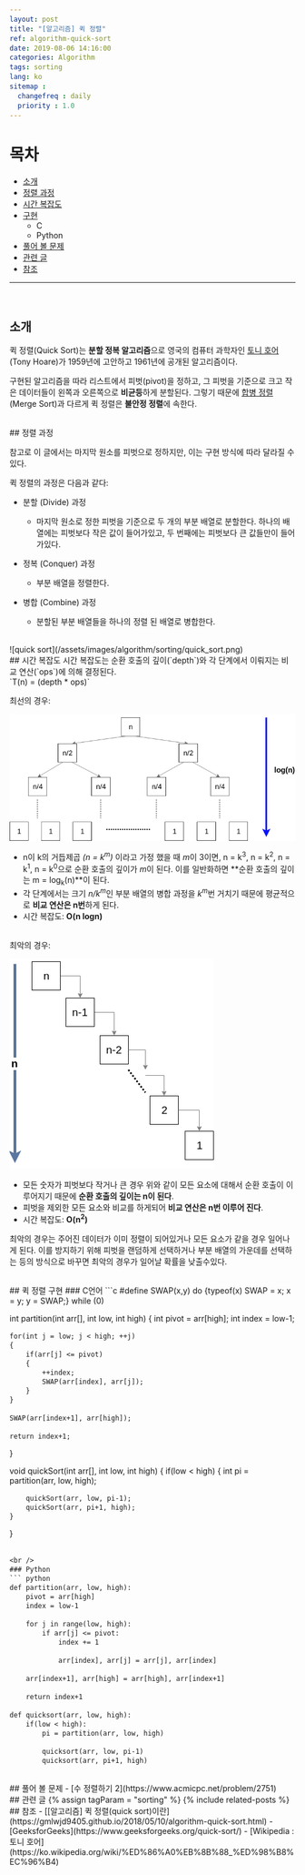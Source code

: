 ```yaml
---
layout: post
title: "[알고리즘] 퀵 정렬"
ref: algorithm-quick-sort
date: 2019-08-06 14:16:00
categories: Algorithm
tags: sorting
lang: ko
sitemap :
  changefreq : daily
  priority : 1.0
---
```


# 목차
- [소개](#concept)
- [정렬 과정](#example)
- [시간 복잡도](#timecomp)
- [구현](#imp)
  * C
  * Python
- [풀어 볼 문제](#try)
- [관련 글](#related)	
- [참조](#ref)
<hr />
<br />

## 소개 <a id="concept"></a>
퀵 정렬(Quick Sort)는 **분할 정복 알고리즘**으로  영국의 컴퓨터 과학자인 [토니 호어](https://ko.wikipedia.org/wiki/%ED%86%A0%EB%8B%88_%ED%98%B8%EC%96%B4)(Tony Hoare)가 1959년에 고안하고 1961년에 공개된 알고리즘이다.

 구현된 알고리즘을 따라 리스트에서 피벗(pivot)을 정하고, 그 피벗을 기준으로 크고 작은 데이터들이 왼쪽과 오른쪽으로 **비균등**하게 분할된다. 그렇기 때문에 [합병 정렬](https://myoiwritescode.github.io/algorithm/2019/08/05/ko-sorting-merge_sort.html)(Merge Sort)과 다르게 퀵 정렬은 **불안정 정렬**에 속한다.

<br />
## 정렬 과정 <a id="example"></a>

참고로 이 글에서는 마지막 원소를 피벗으로 정하지만, 이는 구현 방식에 따라 달라질 수 있다.

퀵 정렬의 과정은 다음과 같다:
- 분할 (Divide) 과정
  + 마지막 원소로 정한 피벗을 기준으로 두 개의 부분 배열로 분할한다. 하나의 배열에는 피벗보다 작은 값이 들어가있고, 두 번째에는 피벗보다 큰 값들만이 들어가있다.

- 정복 (Conquer) 과정
  + 부분 배열을 정렬한다.

- 병합 (Combine) 과정
  + 분할된 부분 배열들을 하나의 정렬 된 배열로 병합한다. 

<br />
![quick sort](/assets/images/algorithm/sorting/quick_sort.png)

<br />
## 시간 복잡도 <a id="timecomp"></a>
시간 복잡도는 순환 호출의 깊이(`depth`)와 각 단계에서 이뤄지는 비교 연산(`ops`)에 의해 결정된다. <br />
`T(n) = (depth * ops)`

최선의 경우:

  ![merge sort time complexity](/assets/images/algorithm/sorting/merge_sort_time_complexity.png)
- n이 k의 거듭제곱 _(n = k<sup>m</sup>)_ 이라고 가정 했을 때 <i>m</i>이 3이면,
n = k<sup>3</sup>, n = k<sup>2</sup>, n = k<sup>1</sup>, n = k<sup>0</sup>으로 순환 호출의 깊이가 <i>m</i>이 된다. 
이를 일반화하면 **순환 호출의 깊이는 m = log<sub>k</sub>(n)**이 된다.
- 각 단계에서는 크기 <i>n/k<sup>m</sup></i>인 부분 배열의 병합 과정을  <i>k<sup>m</sup></i>번 거치기 때문에 평균적으로 **비교 연산은 n번**하게 된다.
- 시간 복잡도: **O(n logn)**

<br />
최악의 경우:

  ![quick sort time complexity](/assets/images/algorithm/sorting/quick_sort_time_complexity.png)

- 모든 숫자가 피벗보다 작거나 큰 경우 위와 같이 모든 요소에 대해서 순환 호출이 이루어지기 때문에 **순환 호출의 깊이는 n이 된다**.
- 피벗을 제외한 모든 요소와 비교를 하게되어 **비교 연산은 n번 이루어 진다**.
- 시간 복잡도: **O(n<sup>2</sup>)**

최악의 경우는 주어진 데이터가 이미 정렬이 되어있거나 모든 요소가 같을 경우 일어나게 된다.
이를 방지하기 위해 피벗을 랜덤하게 선택하거나 부분 배열의 가운데를 선택하는 등의 방식으로 바꾸면 최악의 경우가 일어날 확률을 낮출수있다.

<br />
## 퀵 정렬 구현 <a id="imp"></a>
### C언어
```c
#define SWAP(x,y) do {typeof(x) SWAP = x; x = y; y = SWAP;} while (0)

int partition(int arr[], int low, int high)
{
	int pivot = arr[high];
	int index = low-1;

	for(int j = low; j < high; ++j)
	{
		if(arr[j] <= pivot)
		{
			++index;
			SWAP(arr[index], arr[j]);
		}
	}

	SWAP(arr[index+1], arr[high]);

	return index+1;
}

void quickSort(int arr[], int low, int high)
{
	if(low < high)
	{
		int pi = partition(arr, low, high);

		quickSort(arr, low, pi-1);
		quickSort(arr, pi+1, high);
	}
}
```

<br />
### Python
``` python
def partition(arr, low, high):
	pivot = arr[high]
	index = low-1

	for j in range(low, high):
		if arr[j] <= pivot:
			index += 1

			arr[index], arr[j] = arr[j], arr[index]

	arr[index+1], arr[high] = arr[high], arr[index+1]

	return index+1

def quicksort(arr, low, high):
	if(low < high):
		pi = partition(arr, low, high)

		quicksort(arr, low, pi-1)
		quicksort(arr, pi+1, high)
```

<br />
## 풀어 볼 문제 <a id="try"></a>
- [수 정렬하기 2](https://www.acmicpc.net/problem/2751)

<br />
## 관련 글  <a id="related"></a>
{% assign tagParam = "sorting" %}
{% include related-posts %}

<br />
## 참조 <a id="ref"></a>
- [[알고리즘] 퀵 정렬(quick sort)이란](https://gmlwjd9405.github.io/2018/05/10/algorithm-quick-sort.html)
- [GeeksforGeeks](https://www.geeksforgeeks.org/quick-sort/)
- [Wikipedia : 토니 호어](https://ko.wikipedia.org/wiki/%ED%86%A0%EB%8B%88_%ED%98%B8%EC%96%B4)
